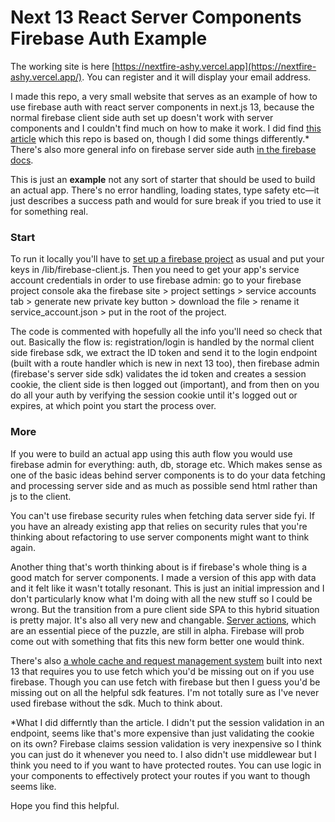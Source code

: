 # Next 13 React Server Components Firebase Auth Example

The working site is here [https://nextfire-ashy.vercel.app](https://nextfire-ashy.vercel.app/). You can register and it will display your email address.

I made this repo, a very small website that serves as an example of how to use firebase auth with react server components in next.js 13, because the normal firebase client side auth set up doesn't work with server components and I couldn't find much on how to make it work. I did find [this article](https://dev.to/geiel/how-to-use-firebase-authentication-in-nextjs-13-client-and-server-side-1bbn) which this repo is based on, though I did some things differently.\* There's also more general info on firebase server side auth [in the firebase docs](https://firebase.google.com/docs/auth/admin).

This is just an **example** not any sort of starter that should be used to build an actual app. There's no error handling, loading states, type safety etc—it just describes a success path and would for sure break if you tried to use it for something real.

### Start

To run it locally you'll have to [set up a firebase project](https://firebase.google.com/docs/web/setup) as usual and put your keys in /lib/firebase-client.js. Then you need to get your app's service account credentials in order to use firebase admin: go to your firebase project console aka the firebase site > project settings > service accounts tab > generate new private key button > download the file > rename it service_account.json > put in the root of the project.

The code is commented with hopefully all the info you'll need so check that out. Basically the flow is: registration/login is handled by the normal client side firebase sdk, we extract the ID token and send it to the login endpoint (built with a route handler which is new in next 13 too), then firebase admin (firebase's server side sdk) validates the id token and creates a session cookie, the client side is then logged out (important), and from then on you do all your auth by verifying the session cookie until it's logged out or expires, at which point you start the process over.

### More

If you were to build an actual app using this auth flow you would use firebase admin for everything: auth, db, storage etc. Which makes sense as one of the basic ideas behind server components is to do your data fetching and processing server side and as much as possible send html rather than js to the client.

You can't use firebase security rules when fetching data server side fyi. If you have an already existing app that relies on security rules that you're thinking about refactoring to use server components might want to think again.

Another thing that's worth thinking about is if firebase's whole thing is a good match for server components. I made a version of this app with data and it felt like it wasn't totally resonant. This is just an initial impression and I don't particularly know what I'm doing with all the new stuff so I could be wrong. But the transition from a pure client side SPA to this hybrid situation is pretty major. It's also all very new and changable. [Server actions](https://nextjs.org/docs/app/building-your-application/data-fetching/server-actions), which are an essential piece of the puzzle, are still in alpha. Firebase will prob come out with something that fits this new form better one would think.

There's also [a whole cache and request management system](https://nextjs.org/docs/app/building-your-application/data-fetching#automatic-fetch-request-deduping) built into next 13 that requires you to use fetch which you'd be missing out on if you use firebase. Though you can use fetch with firebase but then I guess you'd be missing out on all the helpful sdk features. I'm not totally sure as I've never used firebase without the sdk. Much to think about.

\*What I did differntly than the article. I didn't put the session validation in an endpoint, seems like that's more expensive than just validating the cookie on its own? Firebase claims session validation is very inexpensive so I think you can just do it whenever you need to. I also didn't use middlewear but I think you need to if you want to have protected routes. You can use logic in your components to effectively protect your routes if you want to though seems like.

Hope you find this helpful.
